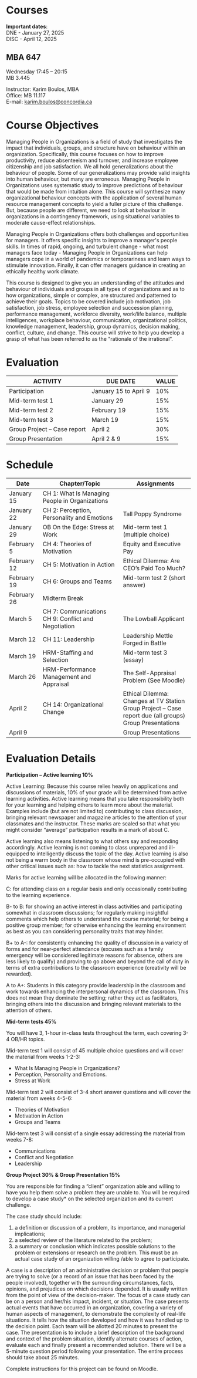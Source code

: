 # Courses

**Important dates**: <br> DNE - January 27, 2025 <br> DISC - April 12, 2025

## MBA 647
Wednesday 17:45 – 20:15 <br> MB 3.445

Instructor: Karim Boulos, MBA <br>
Office: MB 11.117 <br>
E-mail: karim.boulos@concordia.ca

# Course Objectives
Managing People in Organizations is a field of study that investigates the impact that individuals, groups, and structure have on behaviour within an organization. Specifically, this course focuses on how to improve productivity, reduce absenteeism and turnover, and increase employee citizenship and job satisfaction. We all hold generalizations about the behaviour of people. Some of our generalizations may provide valid insights into human behaviour, but many are erroneous. Managing People in Organizations uses systematic study to improve predictions of behaviour that would be made from intuition alone. This course will synthesize many organizational behaviour concepts with the application of several human resource management concepts to yield a fuller picture of this challenge. But, because people are different, we need to look at behaviour in organizations in a contingency framework, using situational variables to moderate cause-effect relationships.

Managing People in Organizations offers both challenges and opportunities for managers. It offers specific insights to improve a manager's people skills. In times of rapid, ongoing, and turbulent change - what most managers face today - Managing People in Organizations can help managers cope in a world of pandemics or temporariness and learn ways to stimulate innovation. Finally, it can offer managers guidance in creating an ethically healthy work climate.

This course is designed to give you an understanding of the attitudes and behaviour of individuals and groups in all types of organizations and as to how organizations, simple or complex, are structured and patterned to achieve their goals. Topics to be covered include job motivation, job satisfaction, job stress, employee selection and succession planning, performance management, workforce diversity, work/life balance, multiple intelligences, workplace behaviour, communication, organizational politics, knowledge management, leadership, group dynamics, decision making, conflict, culture, and change.
This course will strive to help you develop a grasp of what has been referred to as the "rationale of the irrational”.

# Evaluation
| ACTIVITY | DUE DATE | VALUE |
| --- | --- | --- |
| Participation | January 15 to April 9 | 10% |
| Mid-term test 1 | January 29 | 15% |
| Mid-term test 2 | February 19 | 15% |
| Mid-term test 3 | March 19 | 15% |
| Group Project – Case report | April 2 | 30% |
| Group Presentation | April 2 & 9 | 15% |


# Schedule
| Date	 | 	Chapter/Topic	 | 	Assignments |
| ---	 | 	---	 | 	--- |
| January 15 	 | 	CH 1: What Is Managing People in Organizations	 | 	 |
| January 22 	 | 	CH 2: Perception, Personality and Emotions 	 | 	Tall Poppy Syndrome |
| January 29 	 | 	OB On the Edge: Stress at Work 	 | 	Mid-term test 1 (multiple choice) |
| February 5 	 | 	CH 4: Theories of Motivation 	 | 	Equity and Executive Pay |
| February 12 	 | 	CH 5: Motivation in Action 	 | 	Ethical Dilemma: Are CEO’s Paid Too Much? |
| February 19 	 | 	CH 6: Groups and Teams 	 | 	Mid-term test 2 (short answer) |
| February 26 	 | 	Midterm Break	 | 	 |
| March 5 	 | 	CH 7: Communications <br> CH 9: Conflict and Negotiation	 | 	The Lowball Applicant |
| March 12 	 | 	CH 11: Leadership 	 | 	Leadership Mettle Forged in Battle |
| March 19 	 | 	HRM-Staffing and Selection 	 | 	Mid-term test 3 (essay) |
| March 26 	 | 	HRM-Performance Management and Appraisal 	 | 	The Self-Appraisal Problem (See Moodle) |
| April 2 	 | 	CH 14: Organizational Change	 | 	Ethical Dilemma: Changes at TV Station <br> Group Project – Case report due (all groups) <br> Group Presentations |
| April 9 	 | 		 | 	Group Presentations |

# Evaluation Details

**Participation – Active learning 10%**

Active Learning: Because this course relies heavily on applications and discussions of materials, 10% of your grade
will be determined from active learning activities. Active learning means that you take responsibility both for your
learning and helping others to learn more about the material. Examples include (but are not limited to)
contributing to class discussion, bringing relevant newspaper and magazine articles to the attention of your
classmates and the instructor. These marks are scaled so that what you might consider “average” participation
results in a mark of about C.

Active learning also means listening to what others say and responding accordingly. Active learning is not coming
to class unprepared and ill-equipped to intelligently discuss the topic of the day. Active learning is also not being a
warm body in the classroom whose mind is pre-occupied with other critical issues such as: how to tackle the next
statistics assignment.

Marks for active learning will be allocated in the following manner:

C: for attending class on a regular basis and only occasionally contributing to the learning experience.

B- to B: for showing an active interest in class activities and participating somewhat in classroom discussions; for
regularly making insightful comments which help others to understand the course material; for being a positive
group member; for otherwise enhancing the learning environment as best as you can considering personality traits
that may hinder.

B+ to A-: for consistently enhancing the quality of discussion in a variety of forms and for near-perfect attendance
(excuses such as a family emergency will be considered legitimate reasons for absence, others are less likely to
qualify) and proving to go above and beyond the call of duty in terms of extra contributions to the classroom
experience (creativity will be rewarded).

A to A+: Students in this category provide leadership in the classroom and work towards enhancing the
interpersonal dynamics of the classroom. This does not mean they dominate the setting; rather they act as
facilitators, bringing others into the discussion and bringing relevant materials to the attention of others.

**Mid-term tests 45%**

You will have 3, 1-hour in-class tests throughout the term, each covering 3-4 OB/HR topics.

Mid-term test 1 will consist of 45 multiple choice questions and will cover the material from weeks 1-2-3:
- What Is Managing People in Organizations?
- Perception, Personality and Emotions.
- Stress at Work

Mid-term test 2 will consist of 3-4 short answer questions and will cover the material from weeks 4-5-6:
- Theories of Motivation
- Motivation in Action
- Groups and Teams

Mid-term test 3 will consist of a single essay addressing the material from weeks 7-8:
- Communications
- Conflict and Negotiation
- Leadership

**Group Project 30% & Group Presentation 15%**

You are responsible for finding a “client” organization able and willing to have you help them solve a problem they
are unable to. You will be required to develop a case study* on the selected organization and its current challenge.

The case study should include:
1) a definition or discussion of a problem, its importance, and managerial implications;
2) a selected review of the literature related to the problem;
3) a summary or conclusion which indicates possible solutions to the problem or extensions or research on the problem. This must be an actual case study of an organization willing /able to agree to participate.

A case is a description of an administrative decision or problem that people are trying to solve (or a record of an issue that
has been faced by the people involved), together with the surrounding circumstances, facts, opinions, and prejudices on
which decisions depended. It is usually written from the point of view of the decision-maker. The focus of a case study can
be on a person and her/his impact, incident, or situation. The case presents actual events that have occurred in an
organization, covering a variety of human aspects of management, to demonstrate the complexity of real-life situations. It
tells how the situation developed and how it was handled up to the decision point.
Each team will be allotted 20 minutes to present the case. The presentation is to include a brief description of the
background and context of the problem situation, identify alternate courses of action, evaluate each and finally
present a recommended solution. There will be a 5-minute question period following your presentation. The entire 
process should take about 25 minutes.

Complete instructions for this project can be found on Moodle.
